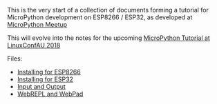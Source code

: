 This is the very start of a collection of documents forming a tutorial for
MicroPython development on ESP8266 / ESP32, as developed at
[MicroPython Meetup](https://www.meetup.com/MicroPython-Meetup/)

This will evolve into the notes for the upcoming
[MicroPython Tutorial at LinuxConfAU 2018](https://rego.linux.conf.au/schedule/presentation/42/)

Files:

* [Installing for ESP8266](installing-ESP8266.md)
* [Installing for ESP32](installing-ESP32.md)
* [Input and Output](input-and-output.md)
* [WebREPL and WebPad](webrepl-and-webpad.md)


